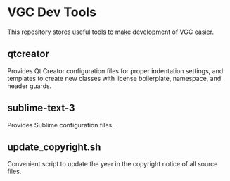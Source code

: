 # VGC Dev Tools

This repository stores useful tools to make development of VGC easier.

qtcreator
---------

Provides Qt Creator configuration files for proper indentation settings,
and templates to create new classes with license boilerplate, namespace, and
header guards.

sublime-text-3
--------------

Provides Sublime configuration files.

update_copyright.sh
-------------------

Convenient script to update the year in the copyright notice of all source files.
